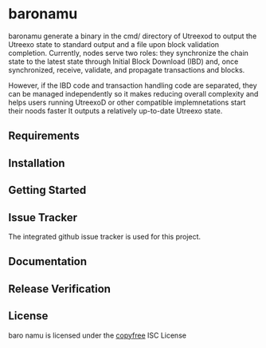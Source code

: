 # baronamu
baronamu generate a binary in the cmd/ directory of Utreexod to output the Utreexo state to standard output and a file upon block validation completion.
Currently, nodes serve two roles: they synchronize the chain state to the latest state through Initial Block Download (IBD) and, once synchronized, receive, validate, and propagate transactions and blocks. 

However, if the IBD code and transaction handling code are separated, they can be managed independently so it makes reducing overall complexity and helps users running UtreexoD or other compatible implemnetations start their noods faster
It outputs a relatively up-to-date Utreexo state. 
## Requirements

## Installation

## Getting Started

## Issue Tracker
The integrated github issue tracker is used for this project.
## Documentation

## Release Verification

## License
baro namu is licensed under the [copyfree](https://copyfree.org/) ISC License
